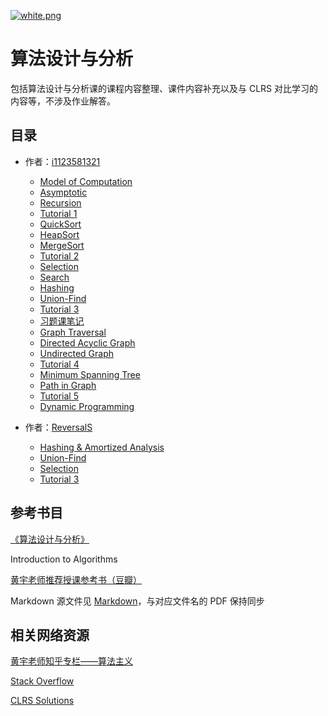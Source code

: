 [![white.png](https://i.loli.net/2019/04/11/5cae134487910.png)](https://github.com/i1123581321/NJU-open-resource)

# 算法设计与分析

包括算法设计与分析课的课程内容整理、课件内容补充以及与 CLRS 对比学习的内容等，不涉及作业解答。

## 目录

* 作者：[i1123581321](https://github.com/i1123581321)
  * [Model of Computation](./notes/L_1.pdf)
  * [Asymptotic](./notes/L_2.pdf)
  * [Recursion](./notes/L_3.pdf)
  * [Tutorial 1](./notes/T_1.pdf)
  * [QuickSort](./notes/L_4.pdf)
  * [HeapSort](./notes/L_5.pdf)
  * [MergeSort](./notes/L_6.pdf)
  * [Tutorial 2](./notes/T_2.pdf)
  * [Selection](./notes/L_7.pdf)
  * [Search](./notes/L_8.pdf)
  * [Hashing](./notes/L_9.pdf)
  * [Union-Find](./notes/L_10.pdf)
  * [Tutorial 3](./notes/T_3.pdf)
  * [习题课笔记](./notes/习题课.pdf)
  * [Graph Traversal](./notes/L_11.pdf)
  * [Directed Acyclic Graph](./notes/L_12.pdf)
  * [Undirected Graph](./notes/L_13.pdf)
  * [Tutorial 4](./notes/T_4.pdf)
  * [Minimum Spanning Tree](./notes/L_14.pdf)
  * [Path in Graph](./notes/L_15.pdf)
  * [Tutorial 5](./notes/T_5.pdf)
  * [Dynamic Programming](./notes/L_16.pdf)
  
* 作者：[ReversalS](https://github.com/ReversalS)
  * [Hashing & Amortized Analysis](./notes/Hashing.pdf)
  * [Union-Find](./notes/Union-Find.pdf)
  * [Selection](./notes/Selection.pdf)
  * [Tutorial 3](./notes/Tutorial-3.pdf)

## 参考书目
[《算法设计与分析》](<https://book.douban.com/subject/27107107/>)

Introduction to Algorithms

[黄宇老师推荐授课参考书（豆瓣）](https://www.douban.com/doulist/1155824/)

Markdown 源文件见 [Markdown](https://github.com/i1123581321/NJU-open-resource/tree/master/algorithm_design_and_analysis/notes/markdown)，与对应文件名的 PDF 保持同步

## 相关网络资源
[黄宇老师知乎专栏——算法主义](https://zhuanlan.zhihu.com/algocentric)

[Stack Overflow](https://stackoverflow.com/)

[CLRS Solutions](https://walkccc.github.io/CLRS/)